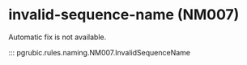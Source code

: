 # invalid-sequence-name (NM007)

Automatic fix is not available.

::: pgrubic.rules.naming.NM007.InvalidSequenceName
